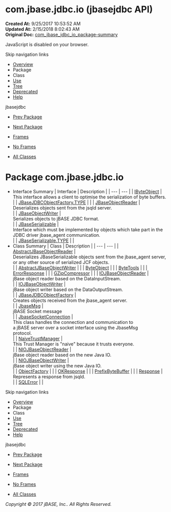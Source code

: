 # com.jbase.jdbc.io (jbasejdbc   API)

**Created At:** 9/25/2017 10:53:52 AM  
**Updated At:** 2/15/2018 8:02:43 AM  
**Original Doc:** [com_jbase_jdbc_io_package-summary](https://docs.jbase.com/39232-io/com_jbase_jdbc_io_package-summary)  

<!--<br>    try {<br>        if (location.href.indexOf('is-external=true') == -1) {<br>            parent.document.title="com.jbase.jdbc.io (jbasejdbc   API)";<br>        }<br>    }<br>    catch(err) {<br>    }<br>//-->
JavaScript is disabled on your browser.

Skip navigation links

- [Overview](../../../../overview-summary.html)
- Package
- Class
- [Use](/39232-io/com_jbase_jdbc_io_package-use)
- [Tree](/39232-io/com_jbase_jdbc_io_package-tree)
- [Deprecated](../../../../deprecated-list.html)
- [Help](../../../../help-doc.html)


jbasejdbc <br>

- [Prev Package](/39230-driver/com_jbase_jdbc_driver_package-summary)
- [Next Package](/39233-charset/com_jbase_jdbc_io_charset_package-summary)


- [Frames](../../../../index.html?com/jbase/jdbc/io//39232-io/com_jbase_jdbc_io_package-summary)
- [No Frames](/39232-io/com_jbase_jdbc_io_package-summary)


- [All Classes](../../../../allclasses-noframe.html)


<!--<br>  allClassesLink = document.getElementById("allclasses\_navbar\_top");<br>  if(window==top) {<br>    allClassesLink.style.display = "block";<br>  }<br>  else {<br>    allClassesLink.style.display = "none";<br>  }<br>  //-->

# Package com.jbase.jdbc.io

- Interface Summary | Interface | Description |
| --- | --- |
| [IByteObject](/39232-io/com_jbase_jdbc_io_IByteObject "interface in com.jbase.jdbc.io") | <br>This interface allows a client to optimise the serialization of byte buffers.<br> |
| [JBaseJDBCObjectFactory.TYPE](/39232-io/com_jbase_jdbc_io_JBaseJDBCObjectFactory.TYPE "interface in com.jbase.jdbc.io") |   |
| [JBaseObjectReader](/39232-io/com_jbase_jdbc_io_jbaseobjectreader "interface in com.jbase.jdbc.io") | <br>Deserializes objects sent from the jsqld server.<br> |
| [JBaseObjectWriter](/39232-io/com_jbase_jdbc_io_jbaseobjectwriter "interface in com.jbase.jdbc.io") | <br>Serializes objects to jBASE JDBC format.<br> |
| [JBaseSerializable](/39232-io/com_jbase_jdbc_io_jbaseserializable "interface in com.jbase.jdbc.io") | <br>Interface which must be implemented by objects which take part in the<br> JDBC driver  jbase\_agent communication.<br> |
| [JBaseSerializable.TYPE](/39232-io/com_jbase_jdbc_io_JBaseSerializable.TYPE "interface in com.jbase.jdbc.io") |   |
- Class Summary | Class | Description |
| --- | --- |
| [AbstractJBaseObjectReader](/39232-io/com_jbase_jdbc_io_AbstractJBaseObjectReader "class in com.jbase.jdbc.io") | <br>Deserializes JBaseSerializable objects sent from the jbase\_agent server,<br> or any other source of serialized JCF objects.<br> |
| [AbstractJBaseObjectWriter](/39232-io/com_jbase_jdbc_io_AbstractJBaseObjectWriter "class in com.jbase.jdbc.io") |   |
| [ByteObject](/39232-io/com_jbase_jdbc_io_ByteObject "class in com.jbase.jdbc.io") |   |
| [ByteTools](/39232-io/com_jbase_jdbc_io_bytetools "class in com.jbase.jdbc.io") |   |
| [ErrorResponse](/39232-io/com_jbase_jdbc_io_ErrorResponse "class in com.jbase.jdbc.io") |   |
| [GZipCompressor](/39232-io/com_jbase_jdbc_io_GZipCompressor "class in com.jbase.jdbc.io") |   |
| [IOJBaseObjectReader](/39232-io/com_jbase_jdbc_io_IOJBaseObjectReader "class in com.jbase.jdbc.io") | <br>jBase object reader based on the DataInputStream.<br> |
| [IOJBaseObjectWriter](/39232-io/com_jbase_jdbc_io_IOJBaseObjectWriter "class in com.jbase.jdbc.io") | <br>jBase object writer based on the DataOutputStream.<br> |
| [JBaseJDBCObjectFactory](/39232-io/com_jbase_jdbc_io_jbasejdbcobjectfactory "class in com.jbase.jdbc.io") | <br>Creates objects received from the jbase\_agent server.<br> |
| [JbaseMsg](/39232-io/com_jbase_jdbc_io_JbaseMsg "class in com.jbase.jdbc.io") | <br>jBASE Socket message<br> |
| [JbaseSocketConnection](/39232-io/com_jbase_jdbc_io_jbasesocketconnection "class in com.jbase.jdbc.io") | <br>This class handles the connection and communication to<br> a jBASE server over a socket interface using the JbaseMsg<br> protocol.<br> |
| [NaiveTrustManager](/39232-io/com_jbase_jdbc_io_naivetrustmanager "class in com.jbase.jdbc.io") | <br>This Trust Manager is "naive" because it trusts everyone.<br> |
| [NIOJBaseObjectReader](/39232-io/com_jbase_jdbc_io_niojbaseobjectreader "class in com.jbase.jdbc.io") | <br>jBase object reader based on the new Java IO.<br> |
| [NIOJBaseObjectWriter](/39232-io/com_jbase_jdbc_io_niojbaseobjectwriter "class in com.jbase.jdbc.io") | <br>jBase object writer using the new Java IO.<br> |
| [ObjectFactory](/39232-io/com_jbase_jdbc_io_objectfactory "class in com.jbase.jdbc.io") |   |
| [OKResponse](/39232-io/com_jbase_jdbc_io_OKResponse "class in com.jbase.jdbc.io") |   |
| [PrefixByteBuffer](/39232-io/com_jbase_jdbc_io_prefixbytebuffer "class in com.jbase.jdbc.io") |   |
| [Response](/39232-io/com_jbase_jdbc_io_response "class in com.jbase.jdbc.io") | <br>Represents a response from jsqld.<br> |
| [SQLError](/39232-io/com_jbase_jdbc_io_sqlerror "class in com.jbase.jdbc.io") |   |

Skip navigation links

- [Overview](../../../../overview-summary.html)
- Package
- Class
- [Use](/39232-io/com_jbase_jdbc_io_package-use)
- [Tree](/39232-io/com_jbase_jdbc_io_package-tree)
- [Deprecated](../../../../deprecated-list.html)
- [Help](../../../../help-doc.html)


jbasejdbc <br>

- [Prev Package](/39230-driver/com_jbase_jdbc_driver_package-summary)
- [Next Package](/39233-charset/com_jbase_jdbc_io_charset_package-summary)


- [Frames](../../../../index.html?com/jbase/jdbc/io//39232-io/com_jbase_jdbc_io_package-summary)
- [No Frames](/39232-io/com_jbase_jdbc_io_package-summary)


- [All Classes](../../../../allclasses-noframe.html)


<!--<br>  allClassesLink = document.getElementById("allclasses\_navbar\_bottom");<br>  if(window==top) {<br>    allClassesLink.style.display = "block";<br>  }<br>  else {<br>    allClassesLink.style.display = "none";<br>  }<br>  //-->

*Copyright © 2017 jBASE, Inc.. All Rights Reserved.*
